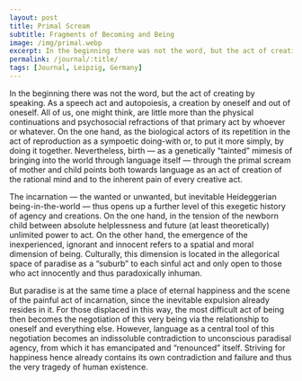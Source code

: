 ```yaml
---
layout: post
title: Primal Scream
subtitle: Fragments of Becoming and Being
image: /img/primal.webp
excerpt: In the beginning there was not the word, but the act of creating by speaking. As a speech act and autopoiesis, a creation by oneself and out of oneself. All of us, one might think, are little more than the physical continuations and psychosocial refractions of that primary act by whoever or whatever. On the one hand, as the biological actors of its repetition in the act of reproduction as a sympoetic doing-with or, to put it more simply, by doing it together. Nevertheless, birth — as a genetically “tainted” mimesis of bringing into the world through language itself — through the primal scream of mother and child points both towards language as an act of creation of the rational mind and to the inherent pain of every creative act.
permalink: /journal/:title/
tags: [Journal, Leipzig, Germany]
---
```


In the beginning there was not the word, but the act of creating by speaking. As a speech act and autopoiesis, a creation by oneself and out of oneself. All of us, one might think, are little more than the physical continuations and psychosocial refractions of that primary act by whoever or whatever. On the one hand, as the biological actors of its repetition in the act of reproduction as a sympoetic doing-with or, to put it more simply, by doing it together. Nevertheless, birth — as a genetically “tainted” mimesis of bringing into the world through language itself — through the primal scream of mother and child points both towards language as an act of creation of the rational mind and to the inherent pain of every creative act.

The incarnation — the wanted or unwanted, but inevitable Heideggerian being-in-the-world — thus opens up a further level of this exegetic history of agency and creations. On the one hand, in the tension of the newborn child between absolute helplessness and future (at least theoretically) unlimited power to act. On the other hand, the emergence of the inexperienced, ignorant and innocent refers to a spatial and moral dimension of being. Culturally, this dimension is located in the allegorical space of paradise as a “suburb” to each sinful act and only open to those who act innocently and thus paradoxically inhuman.

But paradise is at the same time a place of eternal happiness and the scene of the painful act of incarnation, since the inevitable expulsion already resides in it. For those displaced in this way, the most difficult act of being then becomes the negotiation of this very being via the relationship to oneself and everything else. However, language as a central tool of this negotiation becomes an indissoluble contradiction to unconscious paradisal agency, from which it has emancipated and “renounced” itself. Striving for happiness hence already contains its own contradiction and failure and thus the very tragedy of human existence.
